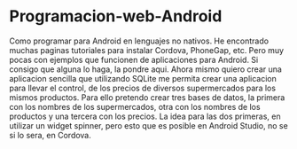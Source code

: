 # Programacion-web-Android
  Como programar para Android en lenguajes no nativos.
  He encontrado muchas paginas tutoriales para instalar Cordova, PhoneGap, etc. Pero muy pocas con ejemplos que funcionen de aplicaciones
para Android.
  Si consigo que alguna lo haga, la pondre aqui. Ahora mismo quiero crear una aplicacion sencilla que utilizando SQLite me permita crear
una aplicacion para llevar el control, de los precios de diversos supermercados para los mismos productos.
  Para ello pretendo crear tres bases de datos, la primera con los nombres de los supermercados, otra con los nombres de los productos y 
una tercera con los precios.
  La idea para las dos primeras, en utilizar un widget spinner, pero esto que es posible en Android Studio, no se si lo sera, en Cordova.
